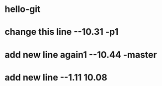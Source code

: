 # hello-git
# change this line --10.31 -p1
# add new line again1 --10.44 -master
# add new line --1.11 10.08
